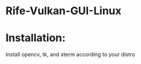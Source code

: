 # Rife-Vulkan-GUI-Linux
# Installation: <br>
Install  opencv,  tk, and xterm according to your distro <br>
